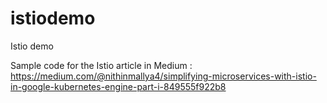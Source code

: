 # istiodemo
Istio demo


Sample code for the Istio article in Medium : https://medium.com/@nithinmallya4/simplifying-microservices-with-istio-in-google-kubernetes-engine-part-i-849555f922b8
